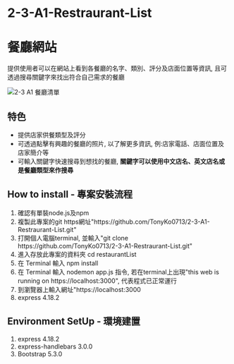 # 2-3-A1-Restraurant-List
<h1>餐廳網站</h1>
提供使用者可以在網站上看到各餐廳的名字、類別、評分及店面位置等資訊, 且可透過搜尋關鍵字來找出符合自己需求的餐廳

![2-3 A1 餐廳清單](https://user-images.githubusercontent.com/126499258/224741405-e40efe25-bfba-4b34-af10-40c451d641ca.JPG)

<h2>特色</h2>
<ul>
  <li>提供店家供餐類型及評分
  <li>可透過點擊有興趣的餐廳的照片, 以了解更多資訊, 例:店家電話、店面位置及店家簡介等
  <li>可輸入關鍵字快速搜尋到想找的餐廳, <strong>關鍵字可以使用中文店名、英文店名或是餐廳類型來作搜尋</strong>
</ul>

<h2>How to install - 專案安裝流程</h2>
<ol>
<li>確認有單裝node.js及npm
<li>複製此專案的git https網址"https://github.com/TonyKo0713/2-3-A1-Restraurant-List.git"
<li>打開個人電腦terminal, 並輸入"git clone https://github.com/TonyKo0713/2-3-A1-Restraurant-List.git"
<li>進入存放此專案的資料夾 cd restaurantList
<li>在 Terminal 輸入 npm install
<li>在 Terminal 輸入 nodemon app.js 指令, 若在terminal上出現"this web is running on https://localhost:3000", 代表程式已正常運行
<li>到瀏覽器上輸入網址"https://localhost:3000</li>
<li>express 4.18.2
</ol>

<h2>Environment SetUp - 環境建置</h2>
<ol>
<li> express 4.18.2
<li> express-handlebars 3.0.0
<li> Bootstrap 5.3.0
</ol>
  
    
